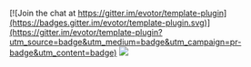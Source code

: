 [![Join the chat at https://gitter.im/evotor/template-plugin](https://badges.gitter.im/evotor/template-plugin.svg)](https://gitter.im/evotor/template-plugin?utm_source=badge&utm_medium=badge&utm_campaign=pr-badge&utm_content=badge)
[![](https://jitpack.io/v/evotor/template-plugin.svg)](https://jitpack.io/#evotor/template-plugin)
